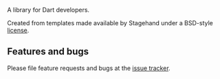 A library for Dart developers.

Created from templates made available by Stagehand under a BSD-style
[license](https://github.com/dart-lang/stagehand/blob/master/LICENSE).

## Features and bugs

Please file feature requests and bugs at the [issue tracker][tracker].

[tracker]: http://example.com/issues/replaceme
